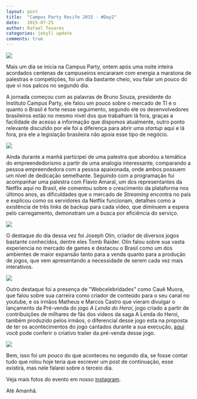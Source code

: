 ```yaml
---
layout: post
title:  "Campus Party Recife 2015 - #Day2"
date:   2015-07-25
author: Rafael Tavares
categories: jekyll update
comments: true
---
```

![](https://raw.githubusercontent.com/recursivejr/recursivejr.github.io/master/images/posts/CPRecife-1.JPG)

Mais um dia se inicia na Campus Party, ontem após uma noite inteira acordados centenas de campuseiros encararam com energia a maratona de palestras e competições, foi um dia bastante cheio, vou falar um pouco do que vi nos palcos no segundo dia.

A jornada começou com as palavras de Bruno Souza, presidente do Instituto Campus Party, ele falou um pouco sobre o mercado de TI e o quanto o Brasil é forte nesse seguimento, segundo ele os desenvolvedores brasileiros estão no mesmo nível dos que trabalham lá fora, graças a facilidade de acesso a informação que dispomos atualmente, outro ponto relevante discutido por ele foi a diferença para abrir uma *startup* aqui e lá fora, pra ele a legislação brasileira não apoia esse tipo de negócio.

![](https://raw.githubusercontent.com/recursivejr/recursivejr.github.io/master/images/posts/CPRecife-2.JPG)

Ainda durante a manhã participei de uma palestra que abordou a temática do empreendedorismo a partir de uma analogia interessante, comparando a pessoa empreendedora com a pessoa apaixonada, onde ambos possuem um nível de dedicação semelhante. Seguindo com a programação fui acompanhar uma palestra com Flavio Amaral, um  dos representantes da Netflix aqui no Brasil, ele comentou sobre o crescimento da plataforma nos últimos anos, as dificuldades que o mercado de *Streaming* encontra no país e explicou como os servidores da Netflix funcionam, detalhes como a existência de três links de backup para cada vídeo, que diminuem a espera pelo carregamento, demonstram um a busca por eficiência do serviço.


![](https://raw.githubusercontent.com/recursivejr/recursivejr.github.io/master/images/posts/CPRecife-3.JPG)

O destaque do dia dessa vez foi Joseph Olin, criador de diversos jogos bastante conhecidos, dentre eles Tomb Raider. Olin falou sobre sua vasta experiencia no mercado de games e destacou o Brasil como um dos ambientes de maior expansão tanto para a venda quanto para a produção de jogos, que vem apresentando a necessidade de serem cada vez mais interativos.

![](https://raw.githubusercontent.com/recursivejr/recursivejr.github.io/master/images/posts/CPRecife-4.JPG)

Outro destaque foi a presença de "Webcelebridades" como Cauê Muora, que falou sobre sua carreira como criador de conteúdo para o seu canal no youtube, e os irmãos Matheus e Marcos Castro que vieram divulgar o lançamento da Pré-venda do jogo *A Lenda do Heroi*, jogo criado a partir de contribuições de milhares de fãs dos vídeos da saga A Lenda do Heroi, também produzido pelos irmãos, o diferencial desse jogo esta na proposta de ter os acontecimentos do jogo cantados durante a sua execução, [aqui] você pode conferir o criativo trailer da pré-venda desse jogo.

![](https://raw.githubusercontent.com/recursivejr/recursivejr.github.io/master/images/posts/CPRecife-5.JPG)

Bem, isso foi um pouco do que aconteceu no segundo dia, se fosse contar tudo que rolou hoje teria que escrever um post de continuação, esse existirá, mas nele falarei sobre o terceio dia.

Veja mais fotos do evento em nosso [instagram].

Até Amanhã.

[instagram]:https://instagram.com/recursive_jr
[aqui]:https://www.youtube.com/watch?v=leD9srixeiw
